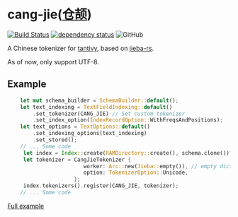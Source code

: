 # cang-jie([仓颉](https://en.wikipedia.org/wiki/Cangjie))

[![Build Status](https://travis-ci.org/DCjanus/cang-jie.svg?branch=master)](https://travis-ci.org/DCjanus/cang-jie)
[![dependency status](https://deps.rs/repo/github/dcjanus/cang-jie/status.svg)](https://deps.rs/repo/github/dcjanus/cang-jie)
![GitHub](https://img.shields.io/github/license/mashape/apistatus.svg)

A Chinese tokenizer for [tantivy](https://github.com/tantivy-search/tantivy), based on [jieba-rs](https://github.com/messense/jieba-rs).

As of now, only support UTF-8.

## Example

```rust
    let mut schema_builder = SchemaBuilder::default();
    let text_indexing = TextFieldIndexing::default()
        .set_tokenizer(CANG_JIE) // Set custom tokenizer
        .set_index_option(IndexRecordOption::WithFreqsAndPositions);
    let text_options = TextOptions::default()
        .set_indexing_options(text_indexing)
        .set_stored();
    // ... Some code   
     let index = Index::create(RAMDirectory::create(), schema.clone())?;
     let tokenizer = CangJieTokenizer {
                        worker: Arc::new(Jieba::empty()), // empty dictionary
                        option: TokenizerOption::Unicode,
                     };
     index.tokenizers().register(CANG_JIE, tokenizer); 
    // ... Some code
```

[Full example](./tests/unicode_split.rs)

